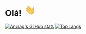 # Olá! <img src="https://github.com/gherrerar/gherrerar/blob/main/img/wave.gif" width="40px">

[![Anurag's GitHub stats](https://github-readme-stats.vercel.app/api?username=gherrerar&hide=stars&count_private=true&show_icons=true&theme=tokyonight)](https://github.com/anuraghazra/github-readme-stats)
[![Top Langs](https://github-readme-stats.vercel.app/api/top-langs/?username=gherrerar)](https://github.com/anuraghazra/github-readme-stats)
